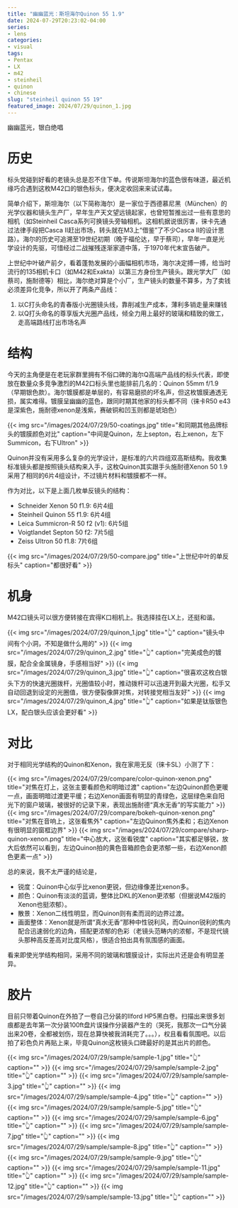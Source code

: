 ```yaml
---
title: "幽幽蓝光：斯坦海尔Quinon 55 1.9"
date: 2024-07-29T20:23:02-04:00
series:
- lens
categories:
- visual
tags:
- Pentax
- LX
- m42
- steinheil
- quinon
- chinese
slug: "steinheil quinon 55 19"
featured_image: 2024/07/29/quinon_1.jpg
---
```


幽幽蓝光，银白绝唱
<!--more-->

# 历史

标头党碰到好看的老镜头总是忍不住下单。传说斯坦海尔的蓝色很有味道，最近机缘巧合遇到这枚M42口的银色标头，便决定收回来来试试毒。

简单介绍下，斯坦海尔（以下简称海尔）是一家位于西德慕尼黑（München）的光学仪器和镜头生产厂，早年生产天文望远镜起家，也曾短暂推出过一些有意思的相机（如Steinheil Casca系列可换镜头旁轴相机。这相机据说很厉害，徕卡先通过法律手段把Casca II赶出市场，转头就在M3上“借鉴”了不少Casca II的设计思路）。海尔的历史可追溯至19世纪初期（晚于福伦达，早于蔡司），早年一直是光学设计的先驱，可惜经过二战摧残逐渐家道中落，于1970年代末宣告破产。

上世纪中叶破产前夕，看着蓬勃发展的小画幅相机市场，海尔决定搏一搏，给当时流行的135相机卡口（如M42和Exakta）以第三方身份生产镜头。跟光学大厂（如蔡司，施耐德等）相比，海尔绝对算是个小厂，生产镜头的数量不算多，为了卖钱必须差异化竞争，所以开了两条产品线：

1. 以C打头命名的青春版小光圈镜头线，靠削减生产成本，薄利多销走量来赚钱
2. 以Q打头命名的尊享版大光圈产品线，倾全力用上最好的玻璃和精致的做工，走高端路线打出市场名声

# 结构

今天的主角便是在老玩家群里拥有不俗口碑的海尔Q高端产品线的标头代表，即使放在数量众多竞争激烈的M42口标头里也能排前几名的：Quinon 55mm f/1.9（早期银色款）。海尔镀膜都是单层的，有容易磨损的坏名声，但这枚镀膜通透无损，属实难得。镀膜呈幽幽的蓝色，跟同时期其他家的标头都不同（徕卡R50 e43是深紫色，施耐德xenon是浅紫，赛破铜和凹玉则都是琥珀色）

{{< img src="/images/2024/07/29/50-coatings.jpg" title="和同期其他品牌标头的镀膜颜色对比" caption="中间是Quinon，左上septon，右上xenon，左下Summicon，右下Ultron" >}}

Quinon并没有采用多么复杂的光学设计，是标准的六片四组双高斯结构。我收集标准镜头都是按照镜头结构来入手，这枚Quinon其实跟手头施耐德Xenon 50 1.9采用了相同的6片4组设计，不过镜片材料和镀膜都不一样。

作为对比，以下是上面几枚单反镜头的结构：

- Schneider Xenon 50 f1.9: 6片4组
- Steinheil Quinon 55 f1.9: 6片4组
- Leica Summicron-R 50 f2 (v1): 6片5组
- Voigtlandet Septon 50 f2: 7片5组
- Zeiss Ultron 50 f1.8: 7片6组

{{< img src="/images/2024/07/29/50-compare.jpg" title="上世纪中叶的单反标头" caption="都很好看" >}}


# 机身

M42口镜头可以很方便转接在宾得K口相机上。我选择挂在LX上，还挺和谐。

{{< img src="/images/2024/07/29/quinon_1.jpg" title="👆" caption="镜头中间有个小洞，不知是做什么用的" >}}
{{< img src="/images/2024/07/29/quinon_2.jpg" title="👆" caption="完美成色的镀膜，配合全金属镜身，手感相当好" >}}
{{< img src="/images/2024/07/29/quinon_3.jpg" title="👆" caption="很喜欢这枚白银头下方的快速光圈拨杆，光圈值较小时，推动拨杆可以迅速开到最大光圈，松手又自动回退到设定的光圈值，很方便裂像屏对焦，对转接党相当友好" >}}
{{< img src="/images/2024/07/29/quinon_4.jpg" title="👆" caption="如果是钛版银色LX，配白银头应该会更好看" >}}


# 对比

对于相同光学结构的Quinon和Xenon，我在家用无反（徕卡SL）小测了下：

{{< img src="/images/2024/07/29/compare/color-quinon-xenon.png" title="对焦在灯上，这张主要看颜色和明暗过渡" caption="左边Quinon颜色更暖一点，画面明暗过渡更平缓；右边Xenon画面有明显的青绿色，这层绿色来自阳光下的窗户玻璃，被很好的记录下来，表现出施耐德“真水无香”的写实能力" >}}
{{< img src="/images/2024/07/29/compare/bokeh-quinon-xenon.png" title="对焦在音响上，这张看焦外" caption="左边Quinon焦外柔和；右边Xenon有很明显的窗框边界" >}}
{{< img src="/images/2024/07/29/compare/sharp-quinon-xenon.png" title="中心放大，这张看锐度" caption="其实都足够锐，放大后依然可以看到，左边Quinon拍的黄色音箱颜色会更浓郁一些，右边Xenon颜色更素一点" >}}

总的来说，我不太严谨的结论是，

- 锐度：Quinon中心似乎比xenon更锐，但边缘像差比xenon多。
- 颜色：Quinon有淡淡的蓝调，整体比DKL的Xenon更浓郁（但据说M42版的Xenon也挺浓郁）。
- 散景：Xenon二线性明显，而Quinon则有柔而润的边界过渡。
- 画面整体：Xenon就是所谓“真水无香”那种中性锐利风，而Quinon锐利的焦内配合迅速弱化的边角，搭配更浓郁的色彩（老镜头范畴内的浓郁，不是现代镜头那种高反差高对比度风格），很适合拍出具有氛围感的画面。

看来即使光学结构相同，采用不同的玻璃和镀膜设计，实际出片还是会有明显差异。

# 胶片

目前只带着Quinon在外拍了一卷自己分装的Ilford HP5黑白卷。扫描出来很多划痕都是去年第一次分装100ft盘片误操作分装器产生的（哭死，我那次一口气分装出来20卷，全都被划伤，现在总算快被我消耗完了。。。），权且看看氛围吧。以后拍了彩色负片再贴上来，毕竟Quinon这枚镜头口碑最好的是其出片的颜色。

{{< img src="/images/2024/07/29/sample/sample-1.jpg" title="👆" caption="" >}}
{{< img src="/images/2024/07/29/sample/sample-2.jpg" title="👆" caption="" >}}
{{< img src="/images/2024/07/29/sample/sample-3.jpg" title="👆" caption="" >}}
{{< img src="/images/2024/07/29/sample/sample-4.jpg" title="👆" caption="" >}}
{{< img src="/images/2024/07/29/sample/sample-5.jpg" title="👆" caption="" >}}
{{< img src="/images/2024/07/29/sample/sample-6.jpg" title="👆" caption="" >}}
{{< img src="/images/2024/07/29/sample/sample-7.jpg" title="👆" caption="" >}}
{{< img src="/images/2024/07/29/sample/sample-8.jpg" title="👆" caption="" >}}
{{< img src="/images/2024/07/29/sample/sample-9.jpg" title="👆" caption="" >}}
{{< img src="/images/2024/07/29/sample/sample-11.jpg" title="👆" caption="" >}}
{{< img src="/images/2024/07/29/sample/sample-12.jpg" title="👆" caption="" >}}
{{< img src="/images/2024/07/29/sample/sample-13.jpg" title="👆" caption="" >}}
